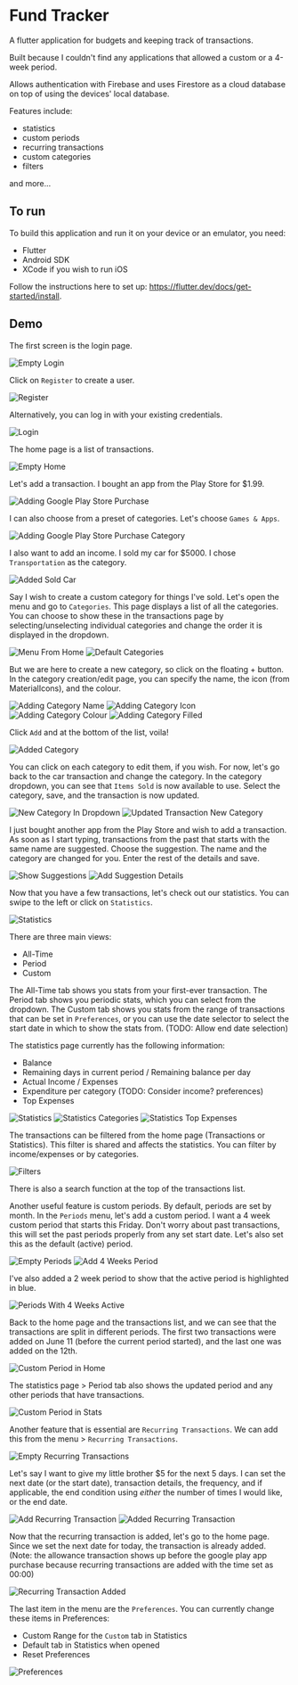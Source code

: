 # Fund Tracker

A flutter application for budgets and keeping track of transactions.

Built because I couldn't find any applications that allowed a custom or a 4-week period.

Allows authentication with Firebase and uses Firestore as a cloud database on top of using the devices' local database. 

Features include: 
- statistics
- custom periods
- recurring transactions
- custom categories
- filters

and more...


## To run

To build this application and run it on your device or an emulator, you need:
- Flutter
- Android SDK
- XCode if you wish to run iOS

Follow the instructions here to set up: https://flutter.dev/docs/get-started/install.

## Demo

The first screen is the login page.

![Empty Login](https://github.com/ys27/FundTracker/blob/master/login_empty.png?raw=true)

Click on `Register` to create a user.

![Register](https://github.com/ys27/FundTracker/blob/master/register.png?raw=true)

Alternatively, you can log in with your existing credentials.

![Login](https://github.com/ys27/FundTracker/blob/master/login.png?raw=true)

The home page is a list of transactions.

![Empty Home](https://github.com/ys27/FundTracker/blob/master/home_empty.png?raw=true)

Let's add a transaction. I bought an app from the Play Store for $1.99.

![Adding Google Play Store Purchase](https://github.com/ys27/FundTracker/blob/master/add_tx_gpstore.png?raw=true)

I can also choose from a preset of categories. Let's choose `Games & Apps`.

![Adding Google Play Store Purchase Category](https://github.com/ys27/FundTracker/blob/master/add_tx_gpstore_category.png?raw=true)

I also want to add an income. I sold my car for $5000. I chose `Transportation` as the category.

![Added Sold Car](https://github.com/ys27/FundTracker/blob/master/home_sold_car.png?raw=true)

Say I wish to create a custom category for things I've sold.
Let's open the menu and go to `Categories`.
This page displays a list of all the categories. 
You can choose to show these in the transactions page by selecting/unselecting individual categories and change the order it is displayed in the dropdown.

![Menu From Home](https://github.com/ys27/FundTracker/blob/master/menu_open_from_home.png?raw=true)
![Default Categories](https://github.com/ys27/FundTracker/blob/master/categories_default.png?raw=true)

But we are here to create a new category, so click on the floating + button.
In the category creation/edit page, you can specify the name, the icon (from MaterialIcons), and the colour.

![Adding Category Name](https://github.com/ys27/FundTracker/blob/master/add_category_sold_name.png?raw=true)
![Adding Category Icon](https://github.com/ys27/FundTracker/blob/master/icon_selection.png?raw=true)
![Adding Category Colour](https://github.com/ys27/FundTracker/blob/master/colour_selection.png?raw=true)
![Adding Category Filled](https://github.com/ys27/FundTracker/blob/master/add_category_sold_finished.png?raw=true)

Click `Add` and at the bottom of the list, voila!

![Added Category](https://github.com/ys27/FundTracker/blob/master/categories_sold_added.png?raw=true)

You can click on each category to edit them, if you wish.
For now, let's go back to the car transaction and change the category.
In the category dropdown, you can see that `Items Sold` is now available to use.
Select the category, save, and the transaction is now updated.

![New Category In Dropdown](https://github.com/ys27/FundTracker/blob/master/car_tx_sold_category.png?raw=true)
![Updated Transaction New Category](https://github.com/ys27/FundTracker/blob/master/home_tx_sold_category.png?raw=true)

I just bought another app from the Play Store and wish to add a transaction.
As soon as I start typing, transactions from the past that starts with the same name are suggested.
Choose the suggestion. The name and the category are changed for you. Enter the rest of the details and save.

![Show Suggestions](https://github.com/ys27/FundTracker/blob/master/add_tx_gpstore2_suggestions.png?raw=true)
![Add Suggestion Details](https://github.com/ys27/FundTracker/blob/master/add_tx_gpstore2_details.png?raw=true)

Now that you have a few transactions, let's check out our statistics.
You can swipe to the left or click on `Statistics`.

![Statistics](https://github.com/ys27/FundTracker/blob/master/statistics.png?raw=true)

There are three main views:
- All-Time
- Period
- Custom

The All-Time tab shows you stats from your first-ever transaction.
The Period tab shows you periodic stats, which you can select from the dropdown.
The Custom tab shows you stats from the range of transactions that can be set in `Preferences`, or you can use the date selector to select the start date in which to show the stats from. (TODO: Allow end date selection)

The statistics page currently has the following information:
- Balance
- Remaining days in current period / Remaining balance per day
- Actual Income / Expenses
- Expenditure per category (TODO: Consider income? preferences)
- Top Expenses

![Statistics](https://github.com/ys27/FundTracker/blob/master/statistics.png?raw=true)
![Statistics Categories](https://github.com/ys27/FundTracker/blob/master/stats_categories.png?raw=true)
![Statistics Top Expenses](https://github.com/ys27/FundTracker/blob/master/stats_top_expenses.png?raw=true)

The transactions can be filtered from the home page (Transactions or Statistics). This filter is shared and affects the statistics.
You can filter by income/expenses or by categories.

![Filters](https://github.com/ys27/FundTracker/blob/master/filters.png?raw=true)

There is also a search function at the top of the transactions list.

Another useful feature is custom periods. By default, periods are set by month.
In the `Periods` menu, let's add a custom period.
I want a 4 week custom period that starts this Friday. 
Don't worry about past transactions, this will set the past periods properly from any set start date.
Let's also set this as the default (active) period.

![Empty Periods](https://github.com/ys27/FundTracker/blob/master/periods_empty.png?raw=true)
![Add 4 Weeks Period](https://github.com/ys27/FundTracker/blob/master/add_period_4_weeks.png?raw=true)

I've also added a 2 week period to show that the active period is highlighted in blue.

![Periods With 4 Weeks Active](https://github.com/ys27/FundTracker/blob/master/periods_active_4_weeks.png?raw=true)

Back to the home page and the transactions list, and we can see that the transactions are split in different periods.
The first two transactions were added on June 11 (before the current period started), and the last one was added on the 12th.

![Custom Period in Home](https://github.com/ys27/FundTracker/blob/master/home_custom_period.png?raw=true)

The statistics page > Period tab also shows the updated period and any other periods that have transactions.

![Custom Period in Stats](https://github.com/ys27/FundTracker/blob/master/statistics_custom_period.png?raw=true)

Another feature that is essential are `Recurring Transactions`.
We can add this from the menu > `Recurring Transactions`.

![Empty Recurring Transactions](https://github.com/ys27/FundTracker/blob/master/recurring_transactions_empty.png?raw=true)

Let's say I want to give my little brother $5 for the next 5 days.
I can set the next date (or the start date), transaction details, the frequency, and if applicable, the end condition using *either* the number of times I would like, or the end date.

![Add Recurring Transaction](https://github.com/ys27/FundTracker/blob/master/add_recurring_transactions_allowance.png?raw=true)
![Added Recurring Transaction](https://github.com/ys27/FundTracker/blob/master/recurring_transactions_allowance.png?raw=true)

Now that the recurring transaction is added, let's go to the home page. 
Since we set the next date for today, the transaction is already added.
(Note: the allowance transaction shows up before the google play app purchase because recurring transactions are added with the time set as 00:00)

![Recurring Transaction Added](https://github.com/ys27/FundTracker/blob/master/home_recurring_transaction.png?raw=true)

The last item in the menu are the `Preferences`.
You can currently change these items in Preferences:
- Custom Range for the `Custom` tab in Statistics
- Default tab in Statistics when opened
- Reset Preferences

![Preferences](https://github.com/ys27/FundTracker/blob/master/preferences.png?raw=true)
